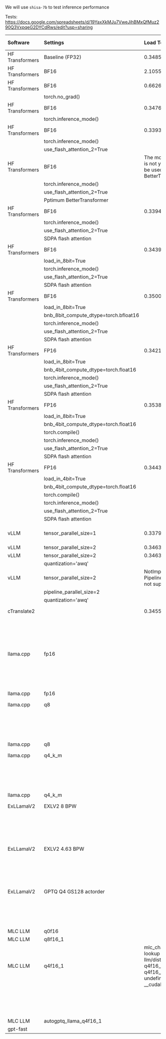 We will use `shisa-7b` to test inference performance

Tests:
https://docs.google.com/spreadsheets/d/19YaxXkMJu7VweJihBMxQfMuz290Q3VxpqeG2DYCdRws/edit?usp=sharing

| Software        | Settings                              | Load Tokenizer                                                                 |   Load Model |   Inf JA 512/512 |   Tokens/Sec |   Inf EN 512/512 |   Tokens/Sec.1 | Avg Tok/s   |   Max Mem |   Speed X |     Memory | Notes                                                                                                                                          | Conversion         |
|:----------------|:--------------------------------------|:-------------------------------------------------------------------------------|-------------:|-----------------:|-------------:|-----------------:|---------------:|:------------|----------:|----------:|-----------:|:-----------------------------------------------------------------------------------------------------------------------------------------------|:-------------------|
| HF Transformers | Baseline (FP32)                       | 0.348583698272705                                                              |      8.01284 |        341.088   |      1.50108 |        352.478   |        1.45257 | 1.476825779 |     47677 |   1       |   1        |                                                                                                                                             |                 |
| HF Transformers | BF16                                  | 2.10556507110595                                                               |      4.53846 |        132.615   |      3.8608  |        131.349   |        3.898   | 3.879401805 |     46211 |   2.62777 |   0.969251 |                                                                                                                                             |                 |
| HF Transformers | BF16                                  | 0.662671327590942                                                              |      3.76796 |        131.968   |      3.87973 |        132.065   |        3.87688 | 3.878305424 |     46211 |   2.6268  |   0.969251 |                                                                                                                                             |                 |
|                 | torch.no_grad()                       |                                                                                |              |                  |              |                  |                |             |           |           |            |                                                                                                                                                |                    |
| HF Transformers | BF16                                  | 0.347669839859008                                                              |      4.08075 |        131.631   |      3.88965 |        131.68    |        3.88822 | 3.888937545 |     45495 |   2.63401 |   0.954234 |                                                                                                                                             |                 |
|                 | torch.inference_mode()                |                                                                                |              |                  |              |                  |                |             |           |           |            |                                                                                                                                                |                    |
| HF Transformers | BF16                                  | 0.339343786239624                                                              |      3.76552 |        118.696   |      4.31353 |        118.358   |        4.32587 | 4.319699801 |     47191 |   2.92585 |   0.989806 |                                                                                                                                             |                 |
|                 | torch.inference_mode()                |                                                                                |              |                  |              |                  |                |             |           |           |            |                                                                                                                                                |                    |
|                 | use_flash_attention_2=True            |                                                                                |              |                  |              |                  |                |             |           |           |            |                                                                                                                                                |                    |
| HF Transformers | BF16                                  | The model type mistral is not yet supported to be used with BetterTransformer. |           |               |           |               |             |              |        |        |         |                                                                                                                                             |                 |
|                 | torch.inference_mode()                |                                                                                |              |                  |              |                  |                |             |           |           |            |                                                                                                                                                |                    |
|                 | use_flash_attention_2=True            |                                                                                |              |                  |              |                  |                |             |           |           |            |                                                                                                                                                |                    |
|                 | Pptimum BetterTransformer             |                                                                                |              |                  |              |                  |                |             |           |           |            |                                                                                                                                                |                    |
| HF Transformers | BF16                                  | 0.339448928833007                                                              |      4.09873 |        119.351   |      4.28986 |        118.895   |        4.30633 | 4.298095414 |     46851 |   2.91124 |   0.982675 |                                                                                                                                             |                 |
|                 | torch.inference_mode()                |                                                                                |              |                  |              |                  |                |             |           |           |            |                                                                                                                                                |                    |
|                 | use_flash_attention_2=True            |                                                                                |              |                  |              |                  |                |             |           |           |            |                                                                                                                                                |                    |
|                 | SDPA flash attention                  |                                                                                |              |                  |              |                  |                |             |           |           |            |                                                                                                                                                |                    |
| HF Transformers | BF16                                  | 0.34398341178894                                                               |      5.7032  |        246.55    |      2.07666 |        249.162   |        2.05489 | 2.065772873 |     42623 |   1.39905 |   0.893995 | UserWarning: MatMul8bitLt: inputs will be cast from torch.bfloat16 to float16 during quantization                                              |                 |
|                 | load_in_8bit=True                     |                                                                                |              |                  |              |                  |                |             |           |           |            |                                                                                                                                                |                    |
|                 | torch.inference_mode()                |                                                                                |              |                  |              |                  |                |             |           |           |            |                                                                                                                                                |                    |
|                 | use_flash_attention_2=True            |                                                                                |              |                  |              |                  |                |             |           |           |            |                                                                                                                                                |                    |
|                 | SDPA flash attention                  |                                                                                |              |                  |              |                  |                |             |           |           |            |                                                                                                                                                |                    |
| HF Transformers | BF16                                  | 0.350092649459838                                                              |      5.42949 |        247.355   |      2.0699  |        248.626   |        2.05932 | 2.064611797 |     45127 |   1.39832 |   0.946515 | UserWarning: MatMul8bitLt: inputs will be cast from torch.bfloat16 to float16 during quantization                                              |                 |
|                 | load_in_8bit=True                     |                                                                                |              |                  |              |                  |                |             |           |           |            |                                                                                                                                                |                    |
|                 | bnb_8bit_compute_dtype=torch.bfloat16 |                                                                                |              |                  |              |                  |                |             |           |           |            |                                                                                                                                                |                    |
|                 | torch.inference_mode()                |                                                                                |              |                  |              |                  |                |             |           |           |            |                                                                                                                                                |                    |
|                 | use_flash_attention_2=True            |                                                                                |              |                  |              |                  |                |             |           |           |            |                                                                                                                                                |                    |
|                 | SDPA flash attention                  |                                                                                |              |                  |              |                  |                |             |           |           |            |                                                                                                                                                |                    |
| HF Transformers | FP16                                  | 0.342193365097045                                                              |      5.5427  |        241.813   |      2.11733 |        239.586   |        2.13702 | 2.127178175 |     45511 |   1.44087 |   0.954569 | https://github.com/TimDettmers/bitsandbytes/issues/490                                                                                         |                 |
|                 | load_in_8bit=True                     |                                                                                |              |                  |              |                  |                |             |           |           |            |                                                                                                                                                |                    |
|                 | bnb_4bit_compute_dtype=torch.float16  |                                                                                |              |                  |              |                  |                |             |           |           |            |                                                                                                                                                |                    |
|                 | torch.inference_mode()                |                                                                                |              |                  |              |                  |                |             |           |           |            |                                                                                                                                                |                    |
|                 | use_flash_attention_2=True            |                                                                                |              |                  |              |                  |                |             |           |           |            |                                                                                                                                                |                    |
|                 | SDPA flash attention                  |                                                                                |              |                  |              |                  |                |             |           |           |            |                                                                                                                                                |                    |
| HF Transformers | FP16                                  | 0.353858470916748                                                              |      5.98889 |        241.677   |      2.11853 |        243.907   |        2.09916 | 2.108842953 |     45509 |   1.42823 |   0.954527 |                                                                                                                                             |                 |
|                 | load_in_8bit=True                     |                                                                                |              |                  |              |                  |                |             |           |           |            |                                                                                                                                                |                    |
|                 | bnb_4bit_compute_dtype=torch.float16  |                                                                                |              |                  |              |                  |                |             |           |           |            |                                                                                                                                                |                    |
|                 | torch.compile()                       |                                                                                |              |                  |              |                  |                |             |           |           |            |                                                                                                                                                |                    |
|                 | torch.inference_mode()                |                                                                                |              |                  |              |                  |                |             |           |           |            |                                                                                                                                                |                    |
|                 | use_flash_attention_2=True            |                                                                                |              |                  |              |                  |                |             |           |           |            |                                                                                                                                                |                    |
|                 | SDPA flash attention                  |                                                                                |              |                  |              |                  |                |             |           |           |            |                                                                                                                                                |                    |
| HF Transformers | FP16                                  | 0.344361066818237                                                              |      6.02854 |        145.955   |      3.50793 |        146.13    |        3.50374 | 3.505835079 |     44101 |   2.37452 |   0.924995 |                                                                                                                                             |                 |
|                 | load_in_4bit=True                     |                                                                                |              |                  |              |                  |                |             |           |           |            |                                                                                                                                                |                    |
|                 | bnb_4bit_compute_dtype=torch.float16  |                                                                                |              |                  |              |                  |                |             |           |           |            |                                                                                                                                                |                    |
|                 | torch.compile()                       |                                                                                |              |                  |              |                  |                |             |           |           |            |                                                                                                                                                |                    |
|                 | torch.inference_mode()                |                                                                                |              |                  |              |                  |                |             |           |           |            |                                                                                                                                                |                    |
|                 | use_flash_attention_2=True            |                                                                                |              |                  |              |                  |                |             |           |           |            |                                                                                                                                                |                    |
|                 | SDPA flash attention                  |                                                                                |              |                  |              |                  |                |             |           |           |            |                                                                                                                                                |                    |
| vLLM            | tensor_parallel_size=1                | 0.337995529174804                                                              |      9.52003 |          9.27908 |     55.1779  |          9.24633 |       55.3733  | 55.27561834 |     19958 |  37.4398  |   0.418609 | vLLM is fast even for batch=1 but you need to batch by SamplerSettings and also you can't batch w/ multiple seeds                              |                 |
| vLLM            | tensor_parallel_size=2                | 0.346305847167968                                                              |     17.6519  |          7.50553 |     68.2163  |          7.48511 |       68.4025  | 68.30940794 |     47843 |  46.2677  |   1.00348  | A copy on each GPU                                                                                                                             |                 |
| vLLM            | tensor_parallel_size=2                | 0.346305847167968                                                              |     20.0429  |          5.91868 |     86.5058  |          5.87759 |       87.1106  | 86.80818315 |     47175 |  58.7995  |   0.989471 |                                                                                                                                             |                 |
|                 | quantization='awq'                    |                                                                                |              |                  |              |                  |                |             |           |           |            |                                                                                                                                                |                    |
| vLLM            | tensor_parallel_size=2                | NotImplementedError: Pipeline parallelism is not supported yet. |           |               |           |               |             |          |        |        |         |                                                                                 |                 |
|                 | pipeline_parallel_size=2              |                                                                                |              |                  |              |                  |                |             |           |           |            |                                                                                                                                                |                    |
|                 | quantization='awq'                    |                                                                                |              |                  |              |                  |                |             |           |           |            |                                                                                                                                                |                    |
| cTranslate2     |                                    | 0.345565795898437                                                              |      3.7232  |          9.21155 |     55.5824  |          9.12135 |       56.132   | 55.85720109 |     16996 |  37.8357  |   0.356482 | requires model conversion: https://opennmt.net/CTranslate2/conversion.html                                                                     | real    0m59.672s  |
|                 |                                       |                                                                                |              |                  |              |                  |                |             |           |           |            |                                                                                                                                                | user    1m8.717s   |
|                 |                                       |                                                                                |              |                  |              |                  |                |             |           |           |            | Missing some of the usual generation parameters, 4090 only                                                                                     | sys     0m20.583s  |
| llama.cpp       | fp16                                  |                                                                             |      2.57498 |         12.376   |     41.3703  |         12.6455  |       40.4887  | 40.92950342 |     17987 |  27.7171  |   0.377268 | convert_shisa.py                                                                                                                               | real    0m51.034s  |
|                 |                                       |                                                                                |              |                  |              |                  |                |             |           |           |            | 4090+3090                                                                                                                                      | user    0m38.386s  |
|                 |                                       |                                                                                |              |                  |              |                  |                |             |           |           |            |                                                                                                                                                | sys     0m25.292s  |
| llama.cpp       | fp16                                  |                                                                             |      2.4559  |          9.34834 |     54.7691  |          9.40606 |       54.433   | 54.6010376  |     15873 |  36.98    |   0.332928 | 4090 only                                                                                                                                      |                 |
| llama.cpp       | q8                                    |                                                                             |      1.55778 |         10.2952  |     49.7317  |         10.6275  |       48.1767  | 48.95417263 |     11541 |  33.1485  |   0.242066 | 4090+3090                                                                                                                                      | real    0m9.897s   |
|                 |                                       |                                                                                |              |                  |              |                  |                |             |           |           |            |                                                                                                                                                | user    1m32.065s  |
|                 |                                       |                                                                                |              |                  |              |                  |                |             |           |           |            |                                                                                                                                                | sys     0m15.903s  |
| llama.cpp       | q8                                    |                                                                             |      1.48527 |          5.78249 |     88.5432  |          5.8751  |       87.1475  | 87.84531183 |      9919 |  59.4908  |   0.208046 | 4090 only                                                                                                                                      |                 |
| llama.cpp       | q4_k_m                                |                                                                             |      1.07488 |          9.48225 |     53.9956  |          9.81459 |       52.1672  | 53.08142803 |      8271 |  35.9424  |   0.17348  | 4.63 BPW                                                                                                                                       | real    0m28.234s  |
|                 |                                       |                                                                                |              |                  |              |                  |                |             |           |           |            | 4090+3090                                                                                                                                      | user    12m2.182s  |
|                 |                                       |                                                                                |              |                  |              |                  |                |             |           |           |            |                                                                                                                                                | sys     0m12.564s  |
| llama.cpp       | q4_k_m                                |                                                                             |      1.48527 |          3.99931 |    128.022   |          4.0858  |      125.312   | 126.6670701 |      6701 |  85.7779  |   0.14055  | 4090 only                                                                                                                                      |                 |
| ExLLamaV2       | EXLV2 8 BPW                           |                                                                             |           |          5.56327 |     92.0322  |          5.45558 |       93.8489  | 92.94055324 |     13688 |  62.9597  |   0.287099 | 4090 only                                                                                                                                      | real    22m35.572s |
|                 |                                       |                                                                                |              |                  |              |                  |                |             |           |           |            |                                                                                                                                                | user    67m16.503s |
|                 |                                       |                                                                                |              |                  |              |                  |                |             |           |           |            |                                                                                                                                                | sys     11m45.998s |
| ExLLamaV2       | EXLV2 4.63 BPW                        |                                                                             |           |          3.87498 |    132.13    |          3.7461  |      136.676   | 134.4026303 |     10856 |  91.0576  |   0.227699 | 4090 only                                                                                                                                      | real    6m13.610s  |
|                 |                                       |                                                                                |              |                  |              |                  |                |             |           |           |            |                                                                                                                                                | user    36m10.737s |
|                 |                                       |                                                                                |              |                  |              |                  |                |             |           |           |            |                                                                                                                                                | sys     6m23.130s  |
| ExLLamaV2       | GPTQ Q4 GS128 actorder                |                                                                             |           |          3.91668 |    130.723   |          3.86658 |      132.417   | 131.569843  |     10938 |  89.1231  |   0.229419 | 4090 only                                                                                                                                      | real    6m13.610s  |
|                 |                                       |                                                                                |              |                  |              |                  |                |             |           |           |            |                                                                                                                                                | user    36m10.737s |
|                 |                                       |                                                                                |              |                  |              |                  |                |             |           |           |            |                                                                                                                                                | sys     6m23.130s  |
| MLC LLM         | q0f16                                 |                                                                             |           |               |           |               |             |          |        |        |         |                                                                                                                                             |                 |
| MLC LLM         | q8f16_1                               |                                                                             |           |               |           |               |             |          |        |        |         |                                                                                                                                             |                 |
| MLC LLM         | q4f16_1                               | mlc_chat_cli: symbol lookup error: ... mlc-llm/dist/shisa-7b-v1-q4f16_1/shisa-7b-v1-q4f16_1-cuda.so: undefined symbol: __cudaRegisterFatBinary |           |               |           |               |             |          |        |        |         |  | real    1m23.850s  |
|                 |                                       |                                                                                |              |                  |              |                  |                |             |           |           |            |                                                                                                                                                | user    1m37.217s  |
|                 |                                       |                                                                                |              |                  |              |                  |                |             |           |           |            |                                                                                                                                                | sys     0m41.900s  |
| MLC LLM         | autogptq_llama_q4f16_1                |                                                                             |           |               |           |               |             |          |        |        |         |                                                                                                                                             |                 |
| gpt-fast        |                                    |                                                                             |           |               |           |               |             |          |        |        |         |                                                                                                                                             |                 |


